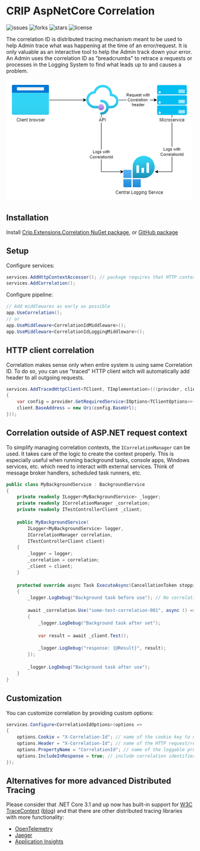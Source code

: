 # CRIP AspNetCore Correlation

![issues](https://img.shields.io/github/issues/crip-home/Crip.Extensions.Correlation?style=for-the-badge&logo=appveyor)
![forks](https://img.shields.io/github/forks/crip-home/Crip.Extensions.Correlation?style=for-the-badge&logo=appveyor)
![stars](https://img.shields.io/github/stars/crip-home/Crip.Extensions.Correlation?style=for-the-badge&logo=appveyor)
![license](https://img.shields.io/github/license/crip-home/Crip.Extensions.Correlation?style=for-the-badge&logo=appveyor)

The correlation ID is distributed tracing mechanism meant to be used to help Admin trace what was happening at the time
of an error/request. It is only valuable as an interactive tool to help the Admin track down your error. An Admin uses
the correlation ID as "breadcrumbs" to retrace a requests or processes in the Logging System to find what leads up to
and causes a problem.

![Correlation usage diagram](correlation.drawio.png)

## Installation

Install [Crip.Extensions.Correlation NuGet package](https://www.nuget.org/packages/Crip.Extensions.Correlation),
or [GitHub package](https://github.com/orgs/crip-home/packages?repo_name=Crip.Extensions.Correlation)

## Setup

Configure services:

```csharp
services.AddHttpContextAccessor(); // package requires that HTTP context accessor is available
services.AddCorrelation();
```

Configure pipeline:

```csharp
// Add middlewares as early as possible
app.UseCorrelation();
// or
app.UseMiddleware<CorrelationIdMiddleware>();
app.UseMiddleware<CorrelationIdLoggingMiddleware>();
```

## HTTP client correlation

Correlation makes sense only when entire system is using same Correlation ID. To do so, you can use "traced" HTTP client
witch will automatically add header to all outgoing requests.

```csharp
services.AddTracedHttpClient<TClient, TImplementation>(((provider, client) =>
{
    var config = provider.GetRequiredService<IOptions<TClientOptions>>().Value;
    client.BaseAddress = new Uri(config.BaseUrl);
}));
```

## Correlation outside of ASP.NET request context

To simplify managing correlation contexts, the `ICorrelationManager` can be used. It takes care of the logic to create
the context properly. This is especially useful when running background tasks, console apps, Windows services, etc.
which need to interact with external services. Think of message broker handlers, scheduled task runners, etc.

```csharp
public class MyBackgroundService : BackgroundService
{
    private readonly ILogger<MyBackgroundService> _logger;
    private readonly ICorrelationManager _correlation;
    private readonly ITestControllerClient _client;

    public MyBackgroundService(
        ILogger<MyBackgroundService> logger,
        ICorrelationManager correlation,
        ITestControllerClient client)
    {
        _logger = logger;
        _correlation = correlation;
        _client = client;
    }

    protected override async Task ExecuteAsync(CancellationToken stoppingToken)
    {
        _logger.LogDebug("Background task before use"); // No correlation context logged

        await _correlation.Use("some-test-correlation-001", async () =>
        {
            _logger.LogDebug("Background task after set");

            var result = await _client.Test();

            _logger.LogDebug("response: {@Result}", result);
        });

        _logger.LogDebug("Background task after use");
    }
}
```

## Customization

You can customize correlation by providing custom options:

```csharp
services.Configure<CorrelationIdOptions>(options =>
{
    options.Cookie = "X-Correlation-Id"; // name of the cookie key to use as correlation identifier
    options.Header = "X-Correlation-Id"; // name of the HTTP request/response header
    options.PropertyName = "CorrelationId"; // name of the loggable property
    options.IncludeInResponse = true; // include correlation identifier header in responses
});
```

## Alternatives for more advanced Distributed Tracing

Please consider that .NET Core 3.1 and up now has built-in support
for [W3C TraceContext](https://github.com/w3c/trace-context) ([blog](https://devblogs.microsoft.com/aspnet/improvements-in-net-core-3-0-for-troubleshooting-and-monitoring-distributed-apps/))
and that there are other distributed tracing libraries with more functionality:

- [OpenTelemetry](https://opentelemetry.io/)
- [Jaeger](https://www.jaegertracing.io/)
- [Application Insights](https://docs.microsoft.com/en-us/azure/azure-monitor/app/app-insights-overview)